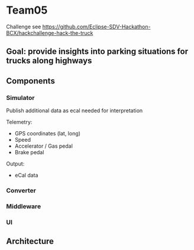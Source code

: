# Team05 

Challenge see https://github.com/Eclipse-SDV-Hackathon-BCX/hackchallenge-hack-the-truck

## Goal: provide insights into parking situations for trucks along highways

## Components

### Simulator

Publish additional data as ecal needed for interpretation

Telemetry:
- GPS coordinates (lat, long)
- Speed
- Accelerator / Gas pedal
- Brake pedal

Output:
- eCal data

### Converter

### Middleware

### UI


## Architecture
